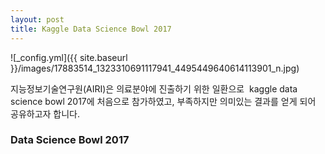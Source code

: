 ```yaml
---
layout: post
title: Kaggle Data Science Bowl 2017 
---
```



![_config.yml]({{ site.baseurl }}/images/17883514_1323310691117941_4495449640614113901_n.jpg)

지능정보기술연구원(AIRI)은 의료분야에 진출하기 위한 일환으로  kaggle data science bowl 2017에 처음으로 참가하였고, 부족하지만 의미있는 결과를 얻게 되어 공유하고자 합니다.

### Data Science Bowl 2017

